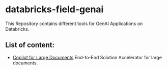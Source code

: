 # databricks-field-genai
This Repository contains different tools for GenAI Applications on Databricks. 

## List of content: 
* [Copilot for Large Documents](./solutions/large-document-rag) End-to-End Solution Accelerator for large documents. 
